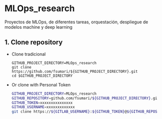 # MLOps_research
Proyectos de MLOps, de diferentes tareas, orquestación, despliegue de modelos machine y deep learning

## 1. Clone repository

* Clone tradicional

    ```github
    GITHUB_PROJECT_DIRECTORY=MLOps_research
    git clone https://github.com/fsumari/${GITHUB_PROJECT_DIRECTORY}.git
    cd $GITHUB_PROJECT_DIRECTORY
    ```

* Or clone with Personal Token

    ```sh
    GITHUB_PROJECT_DIRECTORY=MLOps_research
    GITHUB_REPOSITORY=github.com/fsumari/${GITHUB_PROJECT_DIRECTORY}.git
    GITHUB_TOKEN=xxxxxxxxxxxxxxx
    GITHUB_USERNAME=xxxxxxxxxxxxx
    git clone https://${GITLAB_USERNAME}:${GITHUB_TOKEN}@${GITHUB_REPOSITORY}


